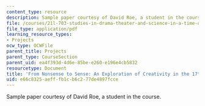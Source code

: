 ```yaml
---
content_type: resource
description: Sample paper courtesy of David Roe, a student in the course.
file: /courses/21l-703-studies-in-drama-theater-and-science-in-a-time-of-war-spring-2005/e66c8325aefffb1cb6c277de4897fcce_roe_anonymous1.pdf
file_type: application/pdf
learning_resource_types:
- Projects
ocw_type: OCWFile
parent_title: Projects
parent_type: CourseSection
parent_uid: ea4f393d-4d6e-85be-e260-e196e4cb5832
resourcetype: Document
title: 'From Nonsense to Sense: An Exploration of Creativity in the 17th Century '
uid: e66c8325-aeff-fb1c-b6c2-77de4897fcce
---
```

Sample paper courtesy of David Roe, a student in the course.


